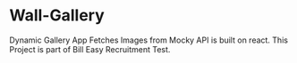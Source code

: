 # Wall-Gallery
Dynamic Gallery App Fetches Images from Mocky API is built on react. This Project is part of Bill Easy Recruitment Test.

